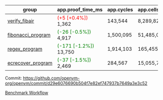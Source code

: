 | group | app.proof_time_ms | app.cycles | app.cells_used | leaf.proof_time_ms | leaf.cycles | leaf.cells_used |
| -- | -- | -- | -- | -- | -- | -- |
| [verify_fibair](https://github.com/openvm-org/openvm/blob/benchmark-results/benchmarks-pr/1379/verify_fibair-d29e6076690b504f7e82ef747937b7649a3e3c52.md) |<span style='color: red'>(+5 [+0.4%])</span> 1,362 |  143,544 |  8,289,823 |- | - | - |
| [fibonacci_program](https://github.com/openvm-org/openvm/blob/benchmark-results/benchmarks-pr/1379/fibonacci-d29e6076690b504f7e82ef747937b7649a3e3c52.md) |<span style='color: green'>(-26 [-0.5%])</span> 4,917 |  1,500,095 |  51,485,080 |- | - | - |
| [regex_program](https://github.com/openvm-org/openvm/blob/benchmark-results/benchmarks-pr/1379/regex-d29e6076690b504f7e82ef747937b7649a3e3c52.md) |<span style='color: green'>(-171 [-1.2%])</span> 13,750 |  1,914,103 |  165,455,373 |- | - | - |
| [ecrecover_program](https://github.com/openvm-org/openvm/blob/benchmark-results/benchmarks-pr/1379/ecrecover-d29e6076690b504f7e82ef747937b7649a3e3c52.md) |<span style='color: green'>(-37 [-1.5%])</span> 2,469 |  284,567 |  15,055,723 |- | - | - |


Commit: https://github.com/openvm-org/openvm/commit/d29e6076690b504f7e82ef747937b7649a3e3c52

[Benchmark Workflow](https://github.com/openvm-org/openvm/actions/runs/13466202204)
